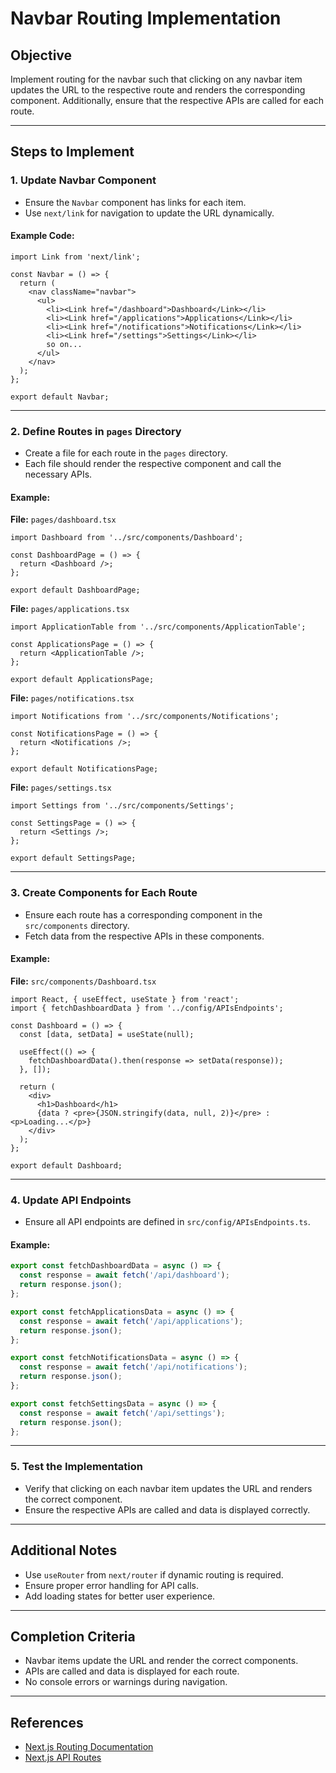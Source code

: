 # Navbar Routing Implementation

## Objective
Implement routing for the navbar such that clicking on any navbar item updates the URL to the respective route and renders the corresponding component. Additionally, ensure that the respective APIs are called for each route.

---

## Steps to Implement

### 1. Update Navbar Component
- Ensure the `Navbar` component has links for each item.
- Use `next/link` for navigation to update the URL dynamically.

#### Example Code:
```tsx
import Link from 'next/link';

const Navbar = () => {
  return (
    <nav className="navbar">
      <ul>
        <li><Link href="/dashboard">Dashboard</Link></li>
        <li><Link href="/applications">Applications</Link></li>
        <li><Link href="/notifications">Notifications</Link></li>
        <li><Link href="/settings">Settings</Link></li>
        so on...
      </ul>
    </nav>
  );
};

export default Navbar;
```

---

### 2. Define Routes in `pages` Directory
- Create a file for each route in the `pages` directory.
- Each file should render the respective component and call the necessary APIs.

#### Example:

**File:** `pages/dashboard.tsx`
```tsx
import Dashboard from '../src/components/Dashboard';

const DashboardPage = () => {
  return <Dashboard />;
};

export default DashboardPage;
```

**File:** `pages/applications.tsx`
```tsx
import ApplicationTable from '../src/components/ApplicationTable';

const ApplicationsPage = () => {
  return <ApplicationTable />;
};

export default ApplicationsPage;
```

**File:** `pages/notifications.tsx`
```tsx
import Notifications from '../src/components/Notifications';

const NotificationsPage = () => {
  return <Notifications />;
};

export default NotificationsPage;
```

**File:** `pages/settings.tsx`
```tsx
import Settings from '../src/components/Settings';

const SettingsPage = () => {
  return <Settings />;
};

export default SettingsPage;
```

---

### 3. Create Components for Each Route
- Ensure each route has a corresponding component in the `src/components` directory.
- Fetch data from the respective APIs in these components.

#### Example:

**File:** `src/components/Dashboard.tsx`
```tsx
import React, { useEffect, useState } from 'react';
import { fetchDashboardData } from '../config/APIsEndpoints';

const Dashboard = () => {
  const [data, setData] = useState(null);

  useEffect(() => {
    fetchDashboardData().then(response => setData(response));
  }, []);

  return (
    <div>
      <h1>Dashboard</h1>
      {data ? <pre>{JSON.stringify(data, null, 2)}</pre> : <p>Loading...</p>}
    </div>
  );
};

export default Dashboard;
```

---

### 4. Update API Endpoints
- Ensure all API endpoints are defined in `src/config/APIsEndpoints.ts`.

#### Example:
```ts
export const fetchDashboardData = async () => {
  const response = await fetch('/api/dashboard');
  return response.json();
};

export const fetchApplicationsData = async () => {
  const response = await fetch('/api/applications');
  return response.json();
};

export const fetchNotificationsData = async () => {
  const response = await fetch('/api/notifications');
  return response.json();
};

export const fetchSettingsData = async () => {
  const response = await fetch('/api/settings');
  return response.json();
};
```

---

### 5. Test the Implementation
- Verify that clicking on each navbar item updates the URL and renders the correct component.
- Ensure the respective APIs are called and data is displayed correctly.

---

## Additional Notes
- Use `useRouter` from `next/router` if dynamic routing is required.
- Ensure proper error handling for API calls.
- Add loading states for better user experience.

---

## Completion Criteria
- Navbar items update the URL and render the correct components.
- APIs are called and data is displayed for each route.
- No console errors or warnings during navigation.

---

## References
- [Next.js Routing Documentation](https://nextjs.org/docs/routing/introduction)
- [Next.js API Routes](https://nextjs.org/docs/api-routes/introduction)
